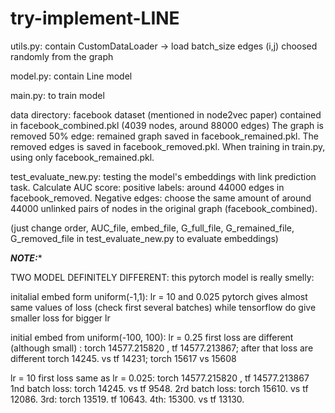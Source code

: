 # try-implement-LINE

utils.py: contain CustomDataLoader -> load batch_size edges (i,j) choosed randomly from the graph

model.py: contain Line model

main.py: to train model

data directory: facebook dataset (mentioned in node2vec paper) contained in facebook_combined.pkl (4039 nodes, around 88000 edges)
The graph is removed 50% edge: remained graph saved in facebook_remained.pkl.
The removed edges is saved in facebook_removed.pkl.
When training in train.py, using only facebook_remained.pkl.

test_evaluate_new.py: testing the model's embeddings with link prediction task. 
Calculate AUC score: positive labels: around 44000 edges in facebook_removed.
Negative edges: choose the same amount of around 44000 unlinked pairs of nodes in the original graph (facebook_combined).

(just change order, AUC_file, embed_file, G_full_file, G_remained_file, G_removed_file in test_evaluate_new.py to evaluate embeddings)


***********NOTE:************

TWO MODEL DEFINITELY DIFFERENT:
this pytorch model is really smelly:

initalial embed form uniform(-1,1): lr = 10 and 0.025
 pytorch gives almost same values of loss (check first several batches)
 while tensorflow do give smaller loss for bigger lr

initial embed from uniform(-100, 100):
  lr = 0.25
    first loss are different (although small) : torch 14577.215820 , tf 14577.213867;
    after that loss are different torch 14245. vs tf 14231; torch 15617 vs 15608

  lr = 10
    first loss same as lr = 0.025: torch 14577.215820 , tf 14577.213867
    1nd batch loss: torch 14245. vs tf 9548.
    2rd batch loss: torch 15610. vs tf 12086.
    3rd: torch 13519. tf 10643.
    4th: 15300. vs tf 13130.
